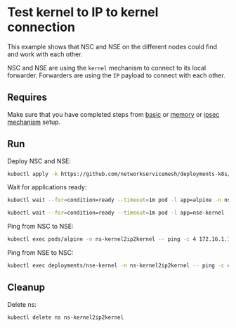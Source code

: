 # Test kernel to IP to kernel connection

This example shows that NSC and NSE on the different nodes could find and work with each other.

NSC and NSE are using the `kernel` mechanism to connect to its local forwarder.
Forwarders are using the `IP` payload to connect with each other.

## Requires

Make sure that you have completed steps from [basic](../../basic) or [memory](../../memory) or [ipsec mechanism](../../ipsec_mechanism) setup.

## Run

Deploy NSC and NSE:
```bash
kubectl apply -k https://github.com/networkservicemesh/deployments-k8s/examples/use-cases/Kernel2IP2Kernel?ref=c293290f7039d04d225d3008fdd8ff09fd2104dd
```

Wait for applications ready:
```bash
kubectl wait --for=condition=ready --timeout=1m pod -l app=alpine -n ns-kernel2ip2kernel
```
```bash
kubectl wait --for=condition=ready --timeout=1m pod -l app=nse-kernel -n ns-kernel2ip2kernel
```

Ping from NSC to NSE:
```bash
kubectl exec pods/alpine -n ns-kernel2ip2kernel -- ping -c 4 172.16.1.100
```

Ping from NSE to NSC:
```bash
kubectl exec deployments/nse-kernel -n ns-kernel2ip2kernel -- ping -c 4 172.16.1.101
```

## Cleanup

Delete ns:
```bash
kubectl delete ns ns-kernel2ip2kernel
```
